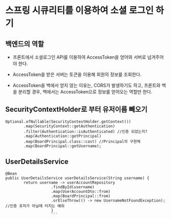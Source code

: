 # 스프링 시큐리티를 이용하여 소셜 로그인 하기

## 백엔드의 역할

- 프론트에서 소셜로그인 API를 이용하여 AccessToken을 얻어와 서버로 넘겨주어야 한다.
- AccessToken을 받은 서버는 토큰을 이용해 회원의 정보를 조회한다.

- AccessToken을 백에서 얻지 않는 이유는, CORS가 발생하기도 하고, 프론트와 백을 분리할 경우, 백에서는 AccessToken으로 정보를 얻어오는 역할만 한다.



## SecurityContextHolder로 부터 유저이름 빼오기

```
Optional.ofNullable(SecurityContextHolder.getContext())
        .map(SecurityContext::getAuthentication)
        .filter(Authentication::isAuthenticated) //인증 되었는지?
        .map(Authentication::getPrincipal)
        .map(BoardPrincipal.class::cast) //Principal의 구현체
        .map(BoardPrincipal::getUsername);

```
## UserDetailsService

```
@Bean
public UserDetailsService userDetailsService(String username) {
        return username -> userAccountRepository
                    .findById(username)
                    .map(UserAccountDto::from)
                    .map(BoardPrincipal::from)
                    .orElseThrow(() -> new UsernameNotFoundException); //인증 유저가 아닐때 터지는 예외
                    }
                    ```

